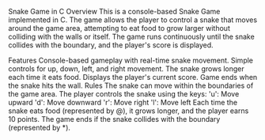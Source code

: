 Snake Game in C
Overview
This is a console-based Snake Game implemented in C. The game allows the player to control a snake that moves around the game area, attempting to eat food to grow larger without colliding with the walls or itself. 
The game runs continuously until the snake collides with the boundary, and the player's score is displayed.

Features
Console-based gameplay with real-time snake movement.
Simple controls for up, down, left, and right movement.
The snake grows longer each time it eats food.
Displays the player's current score.
Game ends when the snake hits the wall.
Rules
The snake can move within the boundaries of the game area.
The player controls the snake using the keys:
'u': Move upward
'd': Move downward
'r': Move right
'l': Move left
Each time the snake eats food (represented by @), it grows longer, and the player earns 10 points.
The game ends if the snake collides with the boundary (represented by *).
